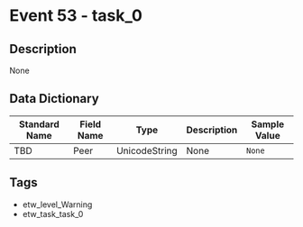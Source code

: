 # Event 53 - task_0

## Description
None

## Data Dictionary
|Standard Name|Field Name|Type|Description|Sample Value|
|---|---|---|---|---|
|TBD|Peer|UnicodeString|None|`None`|

## Tags
* etw_level_Warning
* etw_task_task_0